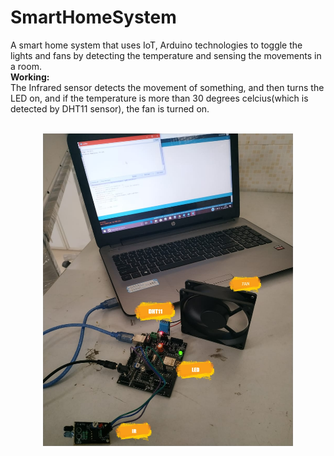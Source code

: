 # SmartHomeSystem
A smart home system that uses IoT, Arduino technologies to toggle the lights and fans by detecting the temperature and sensing the movements in a room.<br>
<b>Working:</b><br>
The Infrared sensor detects the movement of something, and then turns the LED on, and if the temperature is more than 30 degrees celcius(which is detected by DHT11 sensor), the fan is turned on. <br><br>
<p align = "center">
<img src = "images/working.jpeg" width = "400" height = "500"></img>
</p>
